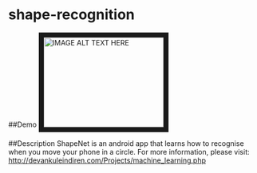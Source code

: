 shape-recognition
=================

##Demo
<a href="http://www.youtube.com/watch?feature=player_embedded&v=yThD9sah-N4
" target="_blank"><img src="http://img.youtube.com/vi/yThD9sah-N4/0.jpg" 
alt="IMAGE ALT TEXT HERE" width="240" height="180" border="10" /></a>

##Description
ShapeNet is an android app that learns how to recognise when you move your phone in a circle. For more information, please visit: http://devankuleindiren.com/Projects/machine_learning.php
